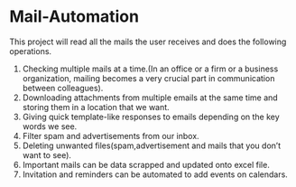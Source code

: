 # Mail-Automation
This project will read all the mails the user receives and does the following operations. 
1. Checking multiple mails at a time.(In an office or a firm or a business
organization, mailing becomes a very crucial part in communication between
colleagues).
2. Downloading attachments from multiple emails at the same time and storing
them in a location that we want.
3. Giving quick template-like responses to emails depending on the key words we
see.
4. Filter spam and advertisements from our inbox.
5. Deleting unwanted files(spam,advertisement and mails that you don’t want to
see).
6. Important mails can be data scrapped and updated onto excel file.
7. Invitation and reminders can be automated to add events on calendars.
